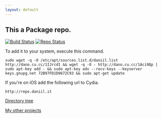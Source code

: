```yaml
---
layout: default
---
```


## This a Package repo. 
[![Build Status](https://travis-ci.org/danog/repo.svg?branch=master)](https://travis-ci.org/danog/repo)
[![Repo Status](https://status.daniil.it/component/10/shield)](https://status.daniil.it)

To add it to your system, execute this command.

```
sudo wget -q -O /etc/apt/sources.list.d/daniil.list http://dano.cu.cc/1IJrcd1 && wget -q -O - http://dano.cu.cc/1Aci9Qp | sudo apt-key add - && sudo apt-key adv --recv-keys --keyserver keys.gnupg.net 72B97FD1D9672C93 && sudo apt-get update
```


If you're on iOS add the following url to Cydia.

```
http://repo.daniil.it
```



[Directory tree](http://repo.daniil.it/tree.html)


[My other projects](http://daniil.it)
